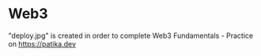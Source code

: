 # Web3
"deploy.jpg" is created in order to complete Web3 Fundamentals - Practice on https://patika.dev
